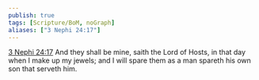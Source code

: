 ```yaml
---
publish: true
tags: [Scripture/BoM, noGraph]
aliases: ["3 Nephi 24:17"]
---
```

[3 Nephi 24:17](https://churchofjesuschrist.org/study/scriptures/bofm/3-ne/24?lang=eng&id=p17#p17) And they shall be mine, saith the Lord of Hosts, in that day when I make up my jewels; and I will spare them as a man spareth his own son that serveth him.
